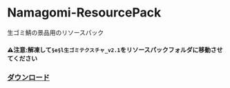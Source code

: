 # Namagomi-ResourcePack
生ゴミ鯖の景品用のリソースパック  

#### ⚠注意:解凍して`§e§l生ゴミテクスチャ_v2.1`をリソースパックフォルダに移動させてください

### [ダウンロード](https://github.com/NamagomiNetwork/Namagomi-ResourcePack/releases)

